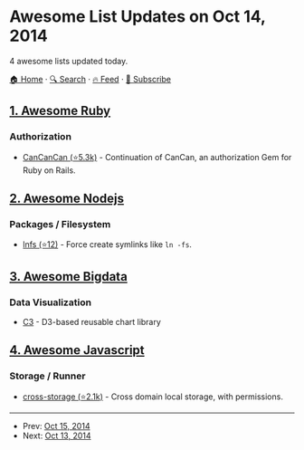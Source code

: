 # Awesome List Updates on Oct 14, 2014

4 awesome lists updated today.

[🏠 Home](/README.md) · [🔍 Search](https://www.trackawesomelist.com/search/) · [🔥 Feed](https://www.trackawesomelist.com/rss.xml) · [📮 Subscribe](https://trackawesomelist.us17.list-manage.com/subscribe?u=d2f0117aa829c83a63ec63c2f&id=36a103854c)



## [1. Awesome Ruby](/content/markets/awesome-ruby/README.md)

### Authorization

*   [CanCanCan (⭐5.3k)](https://github.com/CanCanCommunity/cancancan) - Continuation of CanCan, an authorization Gem for Ruby on Rails.

## [2. Awesome Nodejs](/content/sindresorhus/awesome-nodejs/README.md)

### Packages / Filesystem

*   [lnfs (⭐12)](https://github.com/kevva/lnfs) - Force create symlinks like `ln -fs`.

## [3. Awesome Bigdata](/content/newTendermint/awesome-bigdata/README.md)

### Data Visualization

*   [C3](http://c3js.org/) - D3-based reusable chart library

## [4. Awesome Javascript](/content/sorrycc/awesome-javascript/README.md)

### Storage / Runner

*   [cross-storage (⭐2.1k)](https://github.com/zendesk/cross-storage) - Cross domain local storage, with permissions.

---

- Prev: [Oct 15, 2014](/content/2014/10/15/README.md)
- Next: [Oct 13, 2014](/content/2014/10/13/README.md)